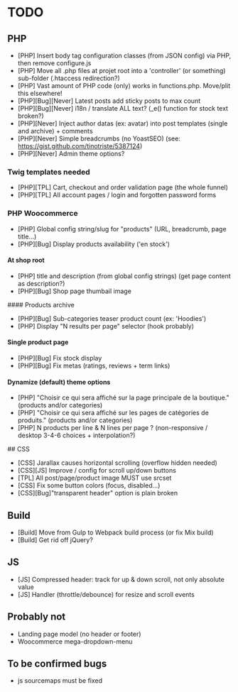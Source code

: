 # TODO

## PHP

* [PHP] Insert body tag configuration classes (from JSON config) via PHP, then remove configure.js
* [PHP] Move all .php files at projet root into a 'controller' (or something) sub-folder (.htaccess redirection?)
* [PHP] Vast amount of PHP code (only) works in functions.php. Move/plit this elsewhere!
* [PHP][Bug][Never] Latest posts add sticky posts to max count
* [PHP][Bug][Never] i18n / translate ALL text? (_e() function for stock text broken?)
* [PHP][Never] Inject author datas (ex: avatar) into post templates (single and archive) + comments
* [PHP][Never] Simple breadcrumbs (no YoastSEO) (see: https://gist.github.com/tinotriste/5387124)
* [PHP][Never] Admin theme options?

### Twig templates needed

* [PHP][TPL] Cart, checkout and order validation page (the whole funnel)
* [PHP][TPL] All account pages / login and forgotten password forms

### PHP Woocommerce

* [PHP] Global config string/slug for "products" (URL, breadcrumb, page title...)
* [PHP][Bug] Display products availability ('en stock')

#### At shop root

* [PHP] title and description (from global config strings) (get page content as description?)
* [PHP][Bug] Shop page thumbail image

#### Products archive

* [PHP][Bug] Sub-categories teaser product count (ex: 'Hoodies')
* [PHP] Display "N results per page" selector (hook probably)

#### Single product page

* [PHP][Bug] Fix stock display
* [PHP][Bug] Fix metas (ratings, reviews + term links)

#### Dynamize (default) theme options

* [PHP] "Choisir ce qui sera affiché sur la page principale de la boutique." (products and/or categories)
* [PHP] "Choisir ce qui sera affiché sur les pages de catégories de produits." (products and/or categories)
* [PHP] N products per line & N lines per page ? (non-responsive / desktop 3-4-6 choices + interpolation?)

## CSS

* [CSS] Jarallax causes horizontal scrolling (overflow hidden needed)
* [CSS][JS] Improve / config for scroll up/down buttons
* [TPL] All post/page/product image MUST use srcset
* [CSS] Fix some button colors (focus, disabled...)
* [CSS][Bug]"transparent header" option is plain broken

## Build

* [Build] Move from Gulp to Webpack build process (or fix Mix build)
* [Build] Get rid off jQuery?

## JS

* [JS] Compressed header: track for up & down scroll, not only absolute value
* [JS] Handler (throttle/debounce) for resize and scroll events

## Probably not

* Landing page model (no header or footer)
* Woocommerce mega-dropdown-menu


## To be confirmed bugs

* js sourcemaps must be fixed
